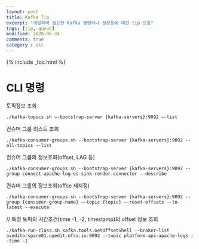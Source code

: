 ```yaml
---
layout: post
title: Kafka Tip
excerpt: "개발하며 필요한 Kafka 명렁어나 설정등에 대한 tip 모음"
tags: [tip, queue]
modified: 2020-06-24
comments: true
category : etc
---
```


{% include _toc.html %}


CLI 명령
==============================

토픽정보 조회
~~~
./kafka-topics.sh —-bootstrap-server {kafka-servers}:9092 —-list
~~~


컨슈머 그룹 리스트 조회
~~~
./kafka-consumer-groups.sh --bootstrap-server {kafka-servers}:9092 --all-topics --list
~~~

컨슈머 그룹의 정보조회(offset, LAG 등)
~~~
./kafka-consumer-groups.sh --bootstrap-server {kafka-servers}:9092 --group connect-apache-log-es-sink-render-connector --describe
~~~

컨슈머 그룹의 정보조회(offse 재지정)
~~~
./kafka-consumer-groups.sh --bootstrap-server {kafka-servers}:9092 --group {consumer-group-name} ——topic {topic} —-reset-offsets --to-latest --execute
~~~



// 특정 토픽의 시간조건(time -1, -2, timestamp)의 offset 정보 조회
~~~
./kafka-run-class.sh kafka.tools.GetOffsetShell --broker-list aveditorspare01.ugedit.nfra.io:9092 --topic platform-api-apache-logs --time -1
~~~

